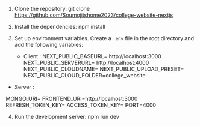 1. Clone the repository:   git clone https://github.com/Soumojitshome2023/college-website-nextjs

 2. Install the dependencies:
  npm install

3. Set up environment variables. Create a `.env` file in the root directory and add the following variables:

   * Client :
    NEXT_PUBLIC_BASEURL= http://localhost:3000
    NEXT_PUBLIC_SERVERURL= http://localhost:4000
     NEXT_PUBLIC_CLOUDNAME=
    NEXT_PUBLIC_UPLOAD_PRESET=
    NEXT_PUBLIC_CLOUD_FOLDER=college_website


  * Server :


 MONGO_URI=
   FRONTEND_URI=http://localhost:3000
   REFRESH_TOKEN_KEY=
   ACCESS_TOKEN_KEY=
    PORT=4000

4. Run the development server:
    npm run dev

